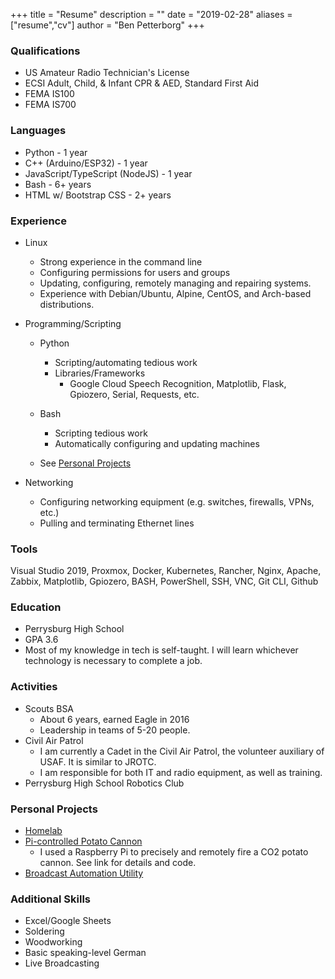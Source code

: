 +++
title = "Resume"
description = ""
date = "2019-02-28"
aliases = ["resume","cv"]
author = "Ben Petterborg"
+++

### Qualifications
  - US Amateur Radio Technician's License
  - ECSI Adult, Child, & Infant CPR & AED, Standard First Aid
  - FEMA IS100
  - FEMA IS700

### Languages
  - Python - 1 year
  - C++ (Arduino/ESP32) - 1 year
  - JavaScript/TypeScript (NodeJS) - 1 year
  - Bash - 6+ years
  - HTML w/ Bootstrap CSS - 2+ years


### Experience

  - Linux
    - Strong experience in the command line
    - Configuring permissions for users and groups
    - Updating, configuring, remotely managing and repairing systems.
    - Experience with Debian/Ubuntu, Alpine, CentOS,
      and Arch-based distributions.


  - Programming/Scripting
    - Python
        - Scripting/automating tedious work
        - Libraries/Frameworks
            - Google Cloud Speech Recognition, Matplotlib, 
            Flask, Gpiozero, Serial, Requests, etc.
    - Bash
      - Scripting tedious work
      - Automatically configuring and updating machines

    - See [Personal Projects](#personal-projects)


  - Networking
    - Configuring networking equipment (e.g. switches, firewalls, VPNs, etc.)
    - Pulling and terminating Ethernet lines

### Tools
Visual Studio 2019,
Proxmox, Docker, Kubernetes, Rancher, 
Nginx, Apache, Zabbix,
Matplotlib, Gpiozero,
BASH, PowerShell, SSH, VNC, Git CLI, Github

### Education
  - Perrysburg High School
  - GPA 3.6
  - Most of my knowledge in tech is self-taught. I will learn 
    whichever technology is necessary to complete a job.

### Activities
  - Scouts BSA
    - About 6 years, earned Eagle in 2016
    - Leadership in teams of 5-20 people.
  - Civil Air Patrol
    - I am currently a Cadet in the Civil Air Patrol, the volunteer
      auxiliary of USAF. It is similar to JROTC.
    - I am responsible for both IT and radio equipment, as well as training.
  - Perrysburg High School Robotics Club

### Personal Projects
  - [Homelab](/p/my-homelab) 
  - [Pi-controlled Potato Cannon](https://github.com/bpetterborg/potato_cannon)
    - I used a Raspberry Pi to precisely and remotely fire a CO2 potato cannon.
      See link for details and code.
  - [Broadcast Automation Utility](https://github.com/bpetterborg/obs_control)

### Additional Skills
  - Excel/Google Sheets
  - Soldering
  - Woodworking
  - Basic speaking-level German
  - Live Broadcasting